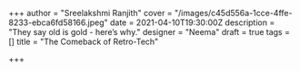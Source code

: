 +++
author = "Sreelakshmi Ranjith"
cover = "/images/c45d556a-1cce-4ffe-8233-ebca6fd58166.jpeg"
date = 2021-04-10T19:30:00Z
description = "They say old is gold - here’s why."
designer = "Neema"
draft = true
tags = []
title = "The Comeback of Retro-Tech"

+++
